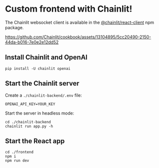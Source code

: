 # Custom frontend with Chainlit!

The Chainlit websocket client is available in the [@chainlit/react-client](https://www.npmjs.com/package/@chainlit/react-client) npm package.


https://github.com/Chainlit/cookbook/assets/13104895/5cc20490-2150-44da-b016-7e0e2e12dd52


## Install Chainlit and OpenAI

```shell
pip install -U chainlit openai
```

## Start the Chainlit server

Create a `./chainlit-backend/.env` file:

```.env
OPENAI_API_KEY=YOUR_KEY
```

Start the server in headless mode:

```shell
cd ./chainlit-backend
chainlit run app.py -h
```

## Start the React app

```shell
cd ./frontend
npm i
npm run dev
```
